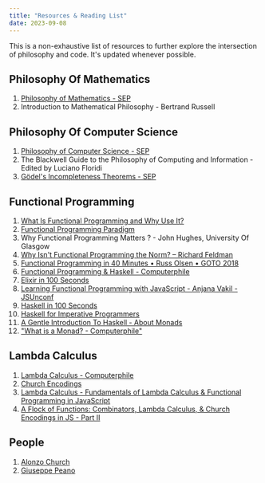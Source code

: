 ```yaml
---
title: "Resources & Reading List"
date: 2023-09-08
---
```


This is a non-exhaustive list of resources to further explore the intersection of philosophy and code. It's updated whenever possible.

## Philosophy Of Mathematics

1. [Philosophy of Mathematics - SEP](https://plato.stanford.edu/entries/philosophy-mathematics/ "Philosophy of Mathematics - SEP")
2. Introduction to Mathematical Philosophy - Bertrand Russell

## Philosophy Of Computer Science

1. [Philosophy of Computer Science - SEP](https://plato.stanford.edu/Archives/Win2017/entries/computer-science/#:~:text=The%20philosophy%20of%20computer%20science%20also%20considers%20the%20analysis%20of,and%20testing%20of%20those%20systems. "Philosophy of Computer Science - SEP")
2. The Blackwell Guide to the Philosophy of Computing and Information - Edited by Luciano Floridi
3. [Gödel's Incompleteness Theorems - SEP](https://plato.stanford.edu/entries/goedel/#IncThe "Gödel's Incompleteness Theorems - SEP")

## Functional Programming

1. [What Is Functional Programming and Why Use It?](https://www.codingdojo.com/blog/what-is-functional-programming#:~:text=Functional%20programming%20(FP)%20is%20an,by%20applying%20and%20composing%20functions. "What Is Functional Programming and Why Use It?")
2. [Functional Programming Paradigm](https://www.geeksforgeeks.org/functional-programming-paradigm/ "Functional Programming Paradigm")
3. Why Functional Programming Matters ? - John Hughes, University Of Glasgow
4. [Why Isn't Functional Programming the Norm? – Richard Feldman](https://www.youtube.com/watch?v=QyJZzq0v7Z4 "Why Isn't Functional Programming the Norm? – Richard Feldman")
5. [Functional Programming in 40 Minutes • Russ Olsen • GOTO 2018](https://www.youtube.com/watch?v=0if71HOyVjY "Functional Programming in 40 Minutes • Russ Olsen • GOTO 2018")
6. [Functional Programming & Haskell - Computerphile](https://www.youtube.com/watch?v=LnX3B9oaKzw "Functional Programming & Haskell - Computerphile")
7. [Elixir in 100 Seconds](https://www.youtube.com/watch?v=R7t7zca8SyM "Elixir in 100 Seconds")
8. [Learning Functional Programming with JavaScript - Anjana Vakil - JSUnconf](https://www.youtube.com/watch?v=e-5obm1G_FY "Learning Functional Programming with JavaScript - Anjana Vakil - JSUnconf")
9. [Haskell in 100 Seconds](https://www.youtube.com/watch?v=Qa8IfEeBJqk "Haskell in 100 Seconds")
10. [Haskell for Imperative Programmers](https://www.youtube.com/playlist?list=PLe7Ei6viL6jGp1Rfu0dil1JH1SHk9bgDV "Haskell for Imperative Programmers")
11. [A Gentle Introduction To Haskell - About Monads](https://www.haskell.org/tutorial/monads.html "A Gentle Introduction To Haskell - About Monads")
12. ["What is a Monad? - Computerphile"](https://www.youtube.com/watch?v=t1e8gqXLbsU "What is a Monad? - Computerphile")

## Lambda Calculus

1. [Lambda Calculus - Computerphile](https://www.youtube.com/watch?v=eis11j_iGMs "Lambda Calculus - Computerphile")
2. [Church Encodings](https://en.wikipedia.org/wiki/Church_encoding "Church Encodings")
3. [Lambda Calculus - Fundamentals of Lambda Calculus & Functional Programming in JavaScript](https://www.youtube.com/watch?v=3VQ382QG-y4 "Lambda Calculus - Fundamentals of Lambda Calculus & Functional Programming in JavaScript")
4. [A Flock of Functions: Combinators, Lambda Calculus, & Church Encodings in JS - Part II](https://www.youtube.com/watch?v=pAnLQ9jwN-E "A Flock of Functions: Combinators, Lambda Calculus, & Church Encodings in JS - Part II")

## People

1. [Alonzo Church](https://plato.stanford.edu/entries/church/ "Alonzo Church")
2. [Giuseppe Peano](https://en.wikipedia.org/wiki/Giuseppe_Peano "Giuseppe Peano")

